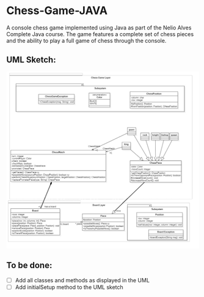 # Chess-Game-JAVA

A console chess game implemented using Java as part of the
Nelio Alves Complete Java course. The game features a
complete set of chess pieces and the ability to play a full
game of chess through the console.

## UML Sketch:

![UML-Sketch](./UML-sketch.png)

## To be done:

- [ ] Add all classes and methods as displayed in the UML
- [ ] Add initialSetup method to the UML sketch
